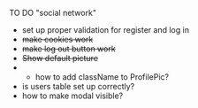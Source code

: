 TO DO "social network"

- set up proper validation for register and log in
- ~~make cookies work~~
- ~~make log out button work~~
- ~~Show default picture~~
- - how to add className to ProfilePic?
- is users table set up correctly?
- how to make modal visible?
